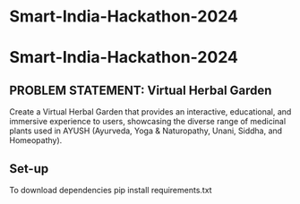 # Smart-India-Hackathon-2024

# Smart-India-Hackathon-2024

## PROBLEM STATEMENT: Virtual Herbal Garden
  Create a Virtual Herbal Garden that provides an interactive, educational, and immersive experience to users, showcasing the diverse range of medicinal plants used in AYUSH (Ayurveda, Yoga & Naturopathy, Unani, Siddha, and Homeopathy).
## Set-up 

To download dependencies
  pip install requirements.txt
